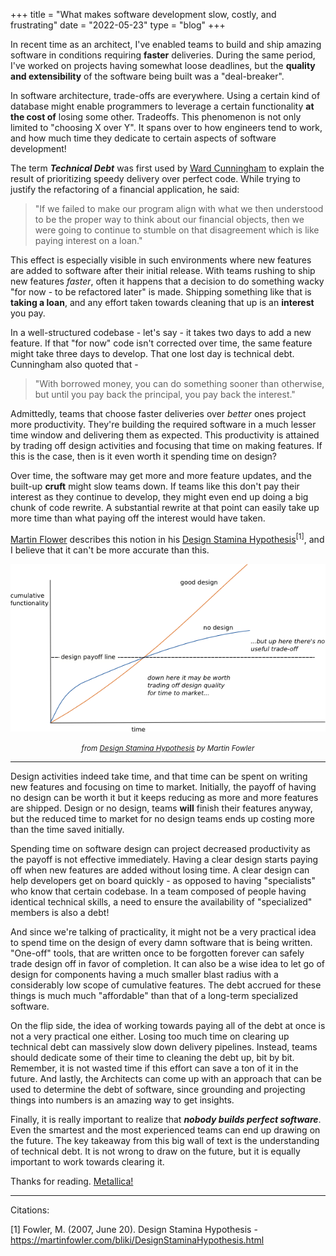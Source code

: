 +++
title = "What makes software development slow, costly, and frustrating"
date = "2022-05-23"
type = "blog"
+++

In recent time as an architect, I've enabled teams to build and ship amazing software in conditions requiring **faster** deliveries. During the same period, I've worked on projects having somewhat loose deadlines, but the **quality and extensibility** of the software being built was a "deal-breaker".

In software architecture, trade-offs are everywhere. Using a certain kind of database might enable programmers to leverage a certain functionality **at the cost of** losing some other. Tradeoffs. This phenomenon is not only limited to "choosing X over Y". It spans over to how engineers tend to work, and how much time they dedicate to certain aspects of software development!

The term ***Technical Debt*** was first used by [Ward Cunningham](https://en.wikipedia.org/wiki/Ward_Cunningham) to explain the result of prioritizing speedy delivery over perfect code. While trying to justify the refactoring of a financial application, he said:

> "If we failed to make our program align with what we then understood to be the proper way to think about our financial objects, then we were going to continue to stumble on that disagreement which is like paying interest on a loan."

This effect is especially visible in such environments where new features are added to software after their initial release. With teams rushing to ship new features *faster*, often it happens that a decision to do something wacky "for now - to be refactored later" is made. Shipping something like that is **taking a loan**, and any effort taken towards cleaning that up is an **interest** you pay.

In a well-structured codebase - let's say - it takes two days to add a new feature. If that "for now" code isn't corrected over time, the same feature might take three days to develop. That one lost day is technical debt. Cunningham also quoted that - 

> "With borrowed money, you can do something sooner than otherwise, but until you pay back the principal, you pay back the interest."

Admittedly, teams that choose faster deliveries over *better* ones project more productivity. They're building the required software in a much lesser time window and delivering them as expected. This productivity is attained by trading off design activities and focusing that time on making features. If this is the case, then is it even worth it spending time on design?

Over time, the software may get more and more feature updates, and the built-up **cruft** might slow teams down. If teams like this don't pay their interest as they continue to develop, they might even end up doing a big chunk of code rewrite. A substantial rewrite at that point can easily take up more time than what paying off the interest would have taken.


[Martin Flower](https://martinfowler.com) describes this notion in his [Design Stamina Hypothesis](https://martinfowler.com/bliki/DesignStaminaHypothesis.html)<sup>[1]</sup>, and I believe that it can't be more accurate than this.

![Cumulative Features and Technical Debt](/cumulativefeatures.png)

<center><small><i>from <a href="https://martinfowler.com/bliki/DesignStaminaHypothesis.html">Design Stamina Hypothesis</a> by Martin Fowler</i></small></center>

---

Design activities indeed take time, and that time can be spent on writing new features and focusing on time to market. Initially, the payoff of having no design can be worth it but it keeps reducing as more and more features are shipped. Design or no design, teams **will** finish their features anyway, but the reduced time to market for no design teams ends up costing more than the time saved initially. 

Spending time on software design can project decreased productivity as the payoff is not effective immediately. Having a clear design starts paying off when new features are added without losing time. A clear design can help developers get on board quickly - as opposed to having "specialists" who know that certain codebase. In a team composed of people having identical technical skills, a need to ensure the availability of "specialized" members is also a debt!

And since we're talking of practicality, it might not be a very practical idea to spend time on the design of every damn software that is being written. "One-off" tools, that are written once to be forgotten forever can safely trade design off in favor of completion. It can also be a wise idea to let go of design for components having a much smaller blast radius with a considerably low scope of cumulative features. The debt accrued for these things is much much "affordable" than that of a long-term specialized software.

On the flip side, the idea of working towards paying all of the debt at once is not a very practical one either. Losing too much time on clearing up technical debt can massively slow down delivery pipelines. Instead, teams should dedicate some of their time to cleaning the debt up, bit by bit. Remember, it is not wasted time if this effort can save a ton of it in the future. And lastly, the Architects can come up with an approach that can be used to determine the debt of software, since grounding and projecting things into numbers is an amazing way to get insights.

Finally, it is really important to realize that ***nobody builds perfect software***. Even the smartest and the most experienced teams can end up drawing on the future. The key takeaway from this big wall of text is the understanding of technical debt. It is not wrong to draw on the future, but it is equally important to work towards clearing it.

Thanks for reading. [Metallica!](https://www.youtube.com/watch?v=tAGnKpE4NCI)

---

Citations:

[1] Fowler, M. (2007, June 20). Design Stamina Hypothesis - <https://martinfowler.com/bliki/DesignStaminaHypothesis.html>